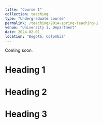 ```yaml
---
title: "Course I"
collection: teaching
type: "Undergraduate course"
permalink: /teaching/2014-spring-teaching-1
venue: "University 1, Department"
date: 2024-02-01
location: "Bogotá, Colombia"
---
```


Coming soon.

Heading 1
======

Heading 2
======

Heading 3
======